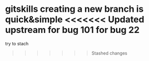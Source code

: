 gitskills
creating a new branch is quick&simple
<<<<<<< Updated upstream
for bug 101
for bug 22
=======
try to stach
>>>>>>> Stashed changes
